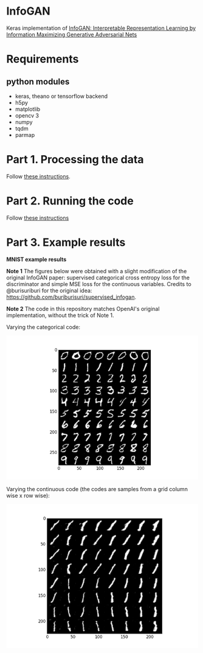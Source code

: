 # InfoGAN

Keras implementation of [InfoGAN: Interpretable Representation Learning by Information Maximizing Generative Adversarial Nets](https://arxiv.org/abs/1606.03657)

# Requirements

## python modules

- keras, theano or tensorflow backend
- h5py
- matplotlib
- opencv 3
- numpy
- tqdm
- parmap


# Part 1. Processing the data

Follow [these instructions](https://github.com/tdeboissiere/DeepLearningImplementations/tree/master/InfoGAN/src/data).

# Part 2. Running the code

Follow [these instructions](https://github.com/tdeboissiere/DeepLearningImplementations/tree/master/InfoGAN/src/model)

# Part 3. Example results

**MNIST example results**

**Note 1** The figures below were obtained with a slight modification of the original InfoGAN paper: supervised categorical cross entropy loss for the discriminator and simple MSE loss for the continuous variables. Credits to @burisuriburi for the original idea: https://github.com/buriburisuri/supervised_infogan.

**Note 2** The code in this repository matches OpenAI's original implementation, without the trick of Note 1.

Varying the categorical code:

![figure](./figures/varying_cat.png)

Varying the continuous code (the codes are samples from a grid column wise x row wise):

![figure](./figures/varying_cont.png)